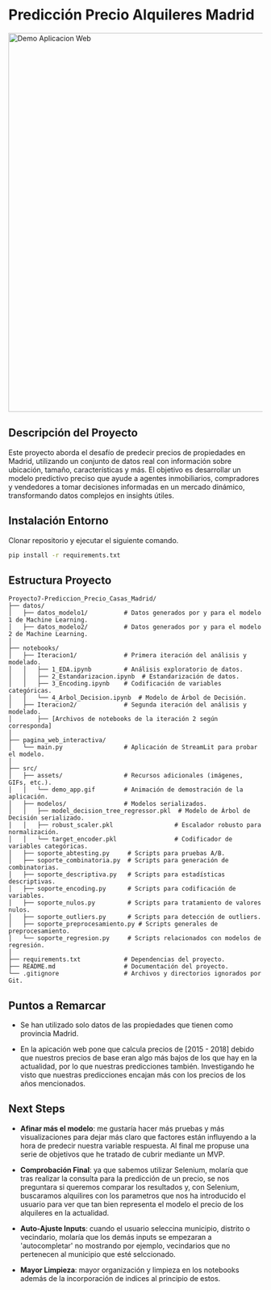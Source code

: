 # Predicción Precio Alquileres Madrid

<img src="src/assets/demo_app.gif" alt="Demo Aplicacion Web" width="750" />

## Descripción del Proyecto
Este proyecto aborda el desafío de predecir precios de propiedades en Madrid, utilizando un conjunto de datos real con información sobre ubicación, tamaño, características y más. El objetivo es desarrollar un modelo predictivo preciso que ayude a agentes inmobiliarios, compradores y vendedores a tomar decisiones informadas en un mercado dinámico, transformando datos complejos en insights útiles.

## Instalación Entorno
Clonar repositorio y ejecutar el siguiente comando.
```bash
pip install -r requirements.txt
```

## Estructura Proyecto
```
Proyecto7-Prediccion_Precio_Casas_Madrid/
├── datos/
│   ├── datos_modelo1/          # Datos generados por y para el modelo 1 de Machine Learning.
│   ├── datos_modelo2/          # Datos generados por y para el modelo 2 de Machine Learning.
│
├── notebooks/
│   ├── Iteracion1/             # Primera iteración del análisis y modelado.
│   │   ├── 1_EDA.ipynb         # Análisis exploratorio de datos.
│   │   ├── 2_Estandarizacion.ipynb  # Estandarización de datos.
│   │   ├── 3_Encoding.ipynb    # Codificación de variables categóricas.
│   │   └── 4_Arbol_Decision.ipynb  # Modelo de Árbol de Decisión.
│   ├── Iteracion2/             # Segunda iteración del análisis y modelado.
│       ├── [Archivos de notebooks de la iteración 2 según corresponda]
│
├── pagina_web_interactiva/
│   └── main.py                 # Aplicación de StreamLit para probar el modelo.
│
├── src/
│   ├── assets/                 # Recursos adicionales (imágenes, GIFs, etc.).
│   │   └── demo_app.gif        # Animación de demostración de la aplicación.
│   ├── modelos/                # Modelos serializados.
│   │   ├── model_decision_tree_regressor.pkl  # Modelo de Árbol de Decisión serializado.
│   │   ├── robust_scaler.pkl                 # Escalador robusto para normalización.
│   │   └── target_encoder.pkl                # Codificador de variables categóricas.
│   ├── soporte_abtesting.py     # Scripts para pruebas A/B.
│   ├── soporte_combinatoria.py  # Scripts para generación de combinatorias.
│   ├── soporte_descriptiva.py   # Scripts para estadísticas descriptivas.
│   ├── soporte_encoding.py      # Scripts para codificación de variables.
│   ├── soporte_nulos.py         # Scripts para tratamiento de valores nulos.
│   ├── soporte_outliers.py      # Scripts para detección de outliers.
│   ├── soporte_preprocesamiento.py # Scripts generales de preprocesamiento.
│   └── soporte_regresion.py     # Scripts relacionados con modelos de regresión.
│
├── requirements.txt            # Dependencias del proyecto.
├── README.md                   # Documentación del proyecto.
└── .gitignore                  # Archivos y directorios ignorados por Git.

```

## Puntos a Remarcar
- Se han utilizado solo datos de las propiedades que tienen como provincia Madrid.

- En la apicación web pone que calcula precios de [2015 - 2018] debido que nuestros precios de base eran algo más bajos de los que hay en la actualidad, por lo que nuestras predicciones también. Investigando he visto que nuestras predicciones encajan más con los precios de los años mencionados.

## Next Steps

- **Afinar más el modelo**: me gustaría hacer más pruebas y más visualizaciones para dejar más claro que factores están influyendo a la hora de predecir nuestra variable respuesta. Al final me propuse una serie de objetivos que he tratado de cubrir mediante un MVP.

- **Comprobación Final**: ya que sabemos utilizar Selenium, molaría que tras realizar la consulta para la predicción de un precio, se nos preguntara si queremos comparar los resultados y, con Selenium, buscaramos alquilires con los parametros que nos ha introducido el usuario para ver que
tan bien representa el modelo el precio de los alquileres en la actualidad.

- **Auto-Ajuste Inputs**: cuando el usuario seleccina municipio, distrito o vecindario, molaría que los demás inputs se empezaran a 'autocompletar' no mostrando por ejemplo, vecindarios que no pertenecen al municipio que esté selccionado. 

- **Mayor Limpieza**: mayor organización y limpieza en los notebooks además de la incorporación de indices al principio de estos.